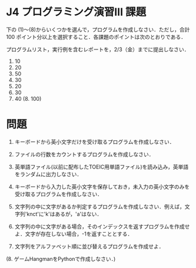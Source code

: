 # J4 プログラミング演習III 課題

下の (1)〜(8)からいくつかを選んで，プログラムを作成しなさい．ただし，合計 100 ポイント分以上を選択すること．各課題のポイントは次のとおりである．

プログラムリスト，実行例を含むレポートを，2/3（金）までに提出しなさい．

1. 10
2. 20
3. 50
4. 30
5. 20
6. 30
7. 40
(8. 100)

# 問題
1. キーボードから英小文字だけを受け取るプログラムを作成しなさい．

2. ファイルの行数をカウントするプログラムを作成しなさい．

3. 英単語ファイル(以前に配布したTOEIC用単語ファイル)を読み込み，英単語をランダムに出力しなさい．

4. キーボードから入力した英小文字を保存しておき，未入力の英小文字のみを受け取るプログラムを作成しなさい．

5. 文字列の中に文字があるか判定するプログラムを作成しなさい．例えば，文字列'knct'に'k'はあるが，'a'はない．

6. 文字列の中に文字がある場合，そのインデックスを返すプログラムを作成せよ．文字が存在しない場合，-1を返すこととする．

7. 文字列をアルファベット順に並び替えるプログラムを作成せよ．

(8. ゲームHangmanをPythonで作成しなさい．)
